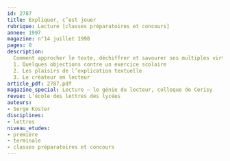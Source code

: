 ```yaml
---
id: 2787
title: Expliquer, c’est jouer
rubrique: Lecture [classes préparatoires et concours]
annee: 1997
magazine: n°14 juillet 1998
pages: 8
description: 
  Comment approcher le texte, déchiffrer et savourer ses multiples virtualités, le connaître en quelque sorte «bibliquement» (puisqu’il s’agit d’en jouir), si on ne l’explique, si on ne l’explicite pas, au sens de le déplier, le déployer ? Quels sont les enjeux, les périls, les profits de cet exercice, si on admet que seul, ou prioritairement, il est susceptible de transformer la lecture en création ?
  1. Quelques objections contre un exercice scolaire
  2. Les plaisirs de l’explication textuelle
  3. Le créateur en lecteur
article_pdf: 2787.pdf
magazine_special: Lecture – le génie du lecteur, colloque de Cerisy
revue: L’école des lettres des lycées
auteurs:
- Serge Koster
disciplines:
- lettres
niveau_etudes:
- première
- terminale
- classes préparatoires et concours
---
```

